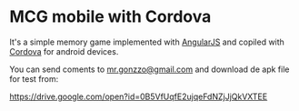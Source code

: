 # MCG mobile with Cordova 
It's a simple memory game implemented with [AngularJS](https://angularjs.org/ "AngularJS's Homepage") and copiled with [Cordova](https://cordova.apache.org/ "Cordova's Homepage") for android devices.  

You can send coments to <mr.gonzzo@gmail.com> and download de apk file for test from:  
 
 https://drive.google.com/open?id=0B5VfUqfE2ujqeFdNZjJjQkVXTEE 





